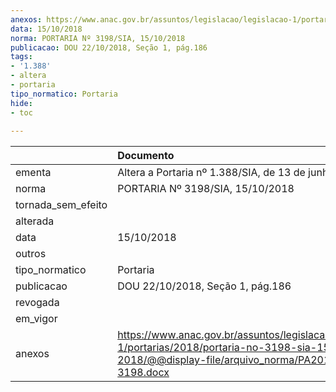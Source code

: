 ```yaml
---
anexos: https://www.anac.gov.br/assuntos/legislacao/legislacao-1/portarias/2018/portaria-no-3198-sia-15-10-2018/@@display-file/arquivo_norma/PA2018-3198.docx
data: 15/10/2018
norma: PORTARIA Nº 3198/SIA, 15/10/2018
publicacao: DOU 22/10/2018, Seção 1, pág.186
tags:
- '1.388'
- altera
- portaria
tipo_normatico: Portaria
hide: 
- toc 
 
---
```


|                    | Documento                                                                                                                                             |
|:-------------------|:------------------------------------------------------------------------------------------------------------------------------------------------------|
| ementa             | Altera a Portaria nº 1.388/SIA, de 13 de junho de 2014.                                                                                               |
| norma              | PORTARIA Nº 3198/SIA, 15/10/2018                                                                                                                      |
| tornada_sem_efeito |                                                                                                                                                       |
| alterada           |                                                                                                                                                       |
| data               | 15/10/2018                                                                                                                                            |
| outros             |                                                                                                                                                       |
| tipo_normatico     | Portaria                                                                                                                                              |
| publicacao         | DOU 22/10/2018, Seção 1, pág.186                                                                                                                      |
| revogada           |                                                                                                                                                       |
| em_vigor           |                                                                                                                                                       |
| anexos             | https://www.anac.gov.br/assuntos/legislacao/legislacao-1/portarias/2018/portaria-no-3198-sia-15-10-2018/@@display-file/arquivo_norma/PA2018-3198.docx |